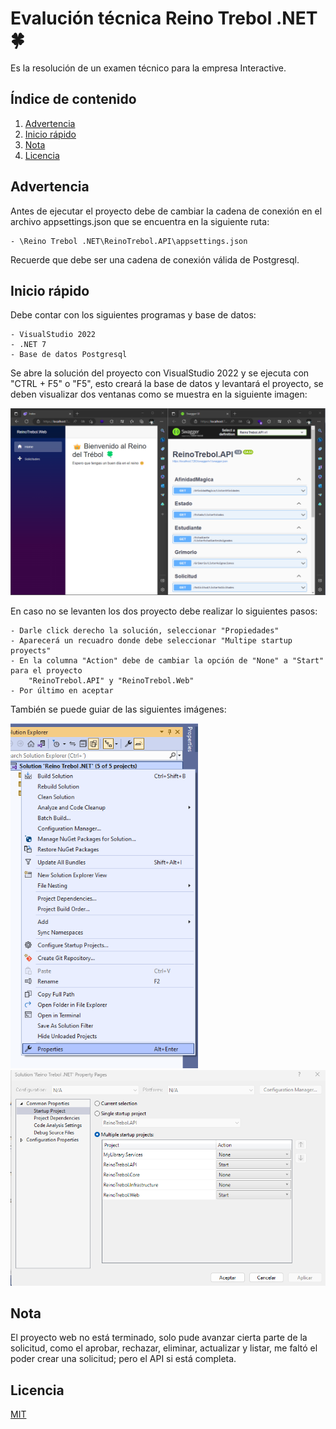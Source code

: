 # Evalución técnica Reino Trebol .NET 🍀
Es la resolución de un examen técnico para la empresa Interactive.

## Índice de contenido
1. [Advertencia](#advertencia)
2. [Inicio rápido](#inicio-rapido)
3. [Nota](#nota)
4. [Licencia](#licencia)

## Advertencia
Antes de ejecutar el proyecto debe de cambiar la cadena de conexión en el archivo appsettings.json que se encuentra en la siguiente ruta:

	- \Reino Trebol .NET\ReinoTrebol.API\appsettings.json

Recuerde que debe ser una cadena de conexión válida de Postgresql.

## Inicio rápido
Debe contar con los siguientes programas y base de datos:

	- VisualStudio 2022
	- .NET 7
	- Base de datos Postgresql

Se abre la solución del proyecto con VisualStudio 2022 y se ejecuta con "CTRL + F5" o "F5", esto creará la base de datos y
levantará el proyecto, se deben visualizar dos ventanas como se muestra en la siguiente imagen:
<br />

<img src="https://raw.githubusercontent.com/Atorres2610/Reino-Trebol-Interactive/master/ArchivosDocumentacion/Imagen1.png" data-canonical-src="https://gyazo.com/eb5c5741b6a9a16c692170a41a49c858.png" width="600">

En caso no se levanten los dos proyecto debe realizar lo siguientes pasos:

	- Darle click derecho la solución, seleccionar "Propiedades"
	- Aparecerá un recuadro donde debe seleccionar "Multipe startup proyects"
	- En la columna "Action" debe de cambiar la opción de "None" a "Start" para el proyecto 
		"ReinoTrebol.API" y "ReinoTrebol.Web"
	- Por último en aceptar
	
También se puede guiar de las siguientes imágenes:

<img src="https://raw.githubusercontent.com/Atorres2610/Reino-Trebol-Interactive/master/ArchivosDocumentacion/Imagen2.png" data-canonical-src="https://gyazo.com/eb5c5741b6a9a16c692170a41a49c858.png" width="300">

<img src="https://raw.githubusercontent.com/Atorres2610/Reino-Trebol-Interactive/master/ArchivosDocumentacion/Imagen3.png" data-canonical-src="https://gyazo.com/eb5c5741b6a9a16c692170a41a49c858.png" width="600">

## Nota
El proyecto web no está terminado, solo pude avanzar cierta parte de la solicitud, como el aprobar, rechazar, eliminar, actualizar y listar, me faltó el poder crear una solicitud; pero el API si está completa.

## Licencia

[MIT](https://choosealicense.com/licenses/mit/)
